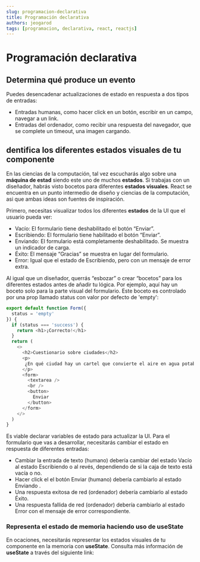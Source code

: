 ```yaml
---
slug: programacion-declarativa
title: Programación declarativa
authors: jeogarod
tags: [programacion, declarativa, react, reactjs]
---
```


# Programación declarativa

## Determina qué produce un evento

Puedes desencadenar actualizaciones de estado en respuesta a dos tipos de entradas:

- Entradas humanas, como hacer click en un botón, escribir en un campo, navegar a un link.
- Entradas del ordenador, como recibir una respuesta del navegador, que se complete un timeout, una imagen cargando.

## dentifica los diferentes estados visuales de tu componente 

En las ciencias de la computación, tal vez escucharás algo sobre una **máquina de estad** siendo este uno de muchos **estados**. Si trabajas con un diseñador, habrás visto bocetos para diferentes **estados visuales**. React se encuentra en un punto intermedio de diseño y ciencias de la computación, asi que ambas ideas son fuentes de inspiración.

Primero, necesitas visualizar todos los diferentes **estados** de la UI que el usuario pueda ver:

- Vacío: El formulario tiene deshabilitado el botón “Enviar”.
- Escribiendo: El formulario tiene habilitado el botón “Enviar”.
- Enviando: El formulario está completamente deshabilitado. Se muestra un indicador de carga.
- Éxito: El mensaje “Gracias” se muestra en lugar del formulario.
- Error: Igual que el estado de Escribiendo, pero con un mensaje de error extra.

Al igual que un diseñador, querrás “esbozar” o crear “bocetos” para los diferentes estados antes de añadir tu lógica. Por ejemplo, aquí hay un boceto solo para la parte visual del formulario. Este boceto es controlado por una prop llamado status con valor por defecto de 'empty':


```javascript title="/src/Componente.jsx"
export default function Form({
  status = 'empty'
}) {
  if (status === 'success') {
    return <h1>¡Correcto!</h1>
  }
  return (
    <>
      <h2>Cuestionario sobre ciudades</h2>
      <p>
       ¿En qué ciudad hay un cartel que convierte el aire en agua potable?
      </p>
      <form>
        <textarea />
        <br />
        <button>
          Enviar
        </button>
      </form>
    </>
  )
}

```

Es viable declarar variables de estado para actualizar la UI. Para el formulario que vas a desarrollar, necesitarás cambiar el estado en respuesta de diferentes entradas:

- Cambiar la entrada de texto (humano) debería cambiar del estado Vacío al estado Escribiendo o al revés, dependiendo de si la caja de texto está vacía o no.
- Hacer click el el botón Enviar (humano) debería cambiarlo al estado Enviando .
- Una respuesta exitosa de red (ordenador) debería cambiarlo al estado Éxito.
- Una respuesta fallida de red (ordenador) debería cambiarlo al estado Error con el mensaje de error correspondiente.

### Representa el estado de memoria haciendo uso de useState

En ocaciones, necesitarás representar los estados visuales de tu componente en la memoria con **useState**. Consulta más información de **useState** a través del siguiente link: [](../../docs/reactjs/useState)

<!-- truncate -->